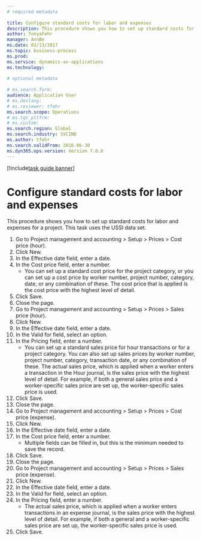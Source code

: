 ```yaml
--- 
# required metadata 
 
title: Configure standard costs for labor and expenses
description: This procedure shows you how to set up standard costs for labor and expenses for a project. 
author: TonyaFehr 
manager: AnnBe 
ms.date: 02/13/2017
ms.topic: business-process 
ms.prod:  
ms.service: dynamics-ax-applications 
ms.technology:  
 
# optional metadata 
 
# ms.search.form:   
audience: Application User 
# ms.devlang:  
# ms.reviewer: tfehr 
ms.search.scope: Operations 
# ms.tgt_pltfrm:  
# ms.custom:  
ms.search.region: Global
ms.search.industry: SVCIND
ms.author: tfehr 
ms.search.validFrom: 2016-06-30 
ms.dyn365.ops.version: Version 7.0.0 
---
```


[!include[task guide banner](../../includes/task-guide-banner.md)]

# Configure standard costs for labor and expenses

This procedure shows you how to set up standard costs for labor and expenses for a project. This task uses the USSI data set.

1. Go to Project management and accounting > Setup > Prices > Cost price (hour).
2. Click New.
3. In the Effective date field, enter a date.
4. In the Cost price field, enter a number.
    * You can set up a standard cost price for the project category, or you can set up a cost price by worker number, project number, category, date, or any combination of these. The cost price that is applied is the cost price with the highest level of detail.  
5. Click Save.
6. Close the page.
7. Go to Project management and accounting > Setup > Prices > Sales price (hour).
8. Click New.
9. In the Effective date field, enter a date.
10. In the Valid for field, select an option.
11. In the Pricing field, enter a number.
    * You can set up a standard sales price for hour transactions or for a project category. You can also set up sales prices by worker number, project number, category, transaction date, or any combination of these. The actual sales price, which is applied when a worker enters a transaction in the Hour journal, is the sales price with the highest level of detail. For example, if both a general sales price and a worker-specific sales price are set up, the worker-specific sales price is used.  
12. Click Save.
13. Close the page.
14. Go to Project management and accounting > Setup > Prices > Cost price (expense).
15. Click New.
16. In the Effective date field, enter a date.
17. In the Cost price field, enter a number.
    * Multiple fields can be filled in, but this is the minimum needed to save the record.  
18. Click Save.
19. Close the page.
20. Go to Project management and accounting > Setup > Prices > Sales price (expense).
21. Click New.
22. In the Effective date field, enter a date.
23. In the Valid for field, select an option.
24. In the Pricing field, enter a number.
    * The actual sales price, which is applied when a worker enters transactions in an expense journal, is the sales price with the highest level of detail. For example, if both a general and a worker-specific sales price are set up, the worker-specific sales price is used.  
25. Click Save.

